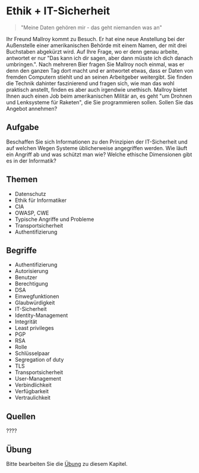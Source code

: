 # Ethik + IT-Sicherheit

> "Meine Daten gehören mir - das geht niemanden was an"

Ihr Freund Mallroy kommt zu Besuch. Er hat eine neue Anstellung bei der Außenstelle einer amerikanischen Behörde mit einem Namen, der mit drei Buchstaben abgekürzt wird. Auf Ihre Frage, wo er denn genau arbeite, antwortet er nur "Das kann ich dir sagen, aber dann müsste ich dich danach umbringen.". Nach mehreren Bier fragen Sie Mallroy noch einmal, was er denn den ganzen Tag dort macht und er antwortet etwas, dass er Daten von fremden Computern stiehlt und an seinen Arbeitgeber weitergibt. Sie finden die Technik dahinter faszinierend und fragen sich, wie man das wohl praktisch anstellt, finden es aber auch irgendwie unethisch. Mallroy bietet Ihnen auch einen Job beim amerikanischen Militär an, es geht "um Drohnen und Lenksysteme für Raketen", die Sie programmieren sollen. Sollen Sie das Angebot annehmen?

## Aufgabe

Beschaffen Sie sich Informationen zu den Prinzipien der IT-Sicherheit und auf welchen Wegen Systeme üblicherweise angegriffen werden. Wie läuft ein Angriff ab und was schützt man wie? Welche ethische Dimensionen gibt es in der Informatik?

## Themen

  - Datenschutz
  - Ethik für Informatiker
  - CIA
  - OWASP, CWE
  - Typische Angriffe und Probleme
  - Transportsicherheit
  - Authentifizierung

## Begriffe

  - Authentifizierung
  - Autorisierung
  - Benutzer
  - Berechtigung
  - DSA
  - Einwegfunktionen
  - Glaubwürdigkeit
  - IT-Sicherheit
  - Identity-Management
  - Integrität
  - Least privileges
  - PGP
  - RSA
  - Rolle
  - Schlüsselpaar
  - Segregation of duty
  - TLS
  - Transportsicherheit
  - User-Management
  - Verbindlichkeit
  - Verfügbarkeit
  - Vertraulichkeit

## Quellen

????

## Übung

Bitte bearbeiten Sie die [Übung](exercise.md) zu diesem Kapitel.
